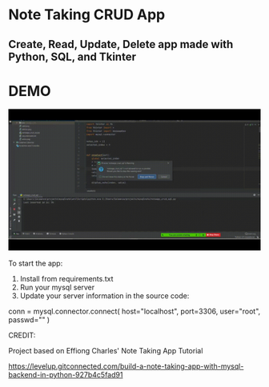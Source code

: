 # Note Taking CRUD App
## Create, Read, Update, Delete app made with Python, SQL, and Tkinter

# DEMO 

![grab-landing-page](https://github.com/SamuelAlmanza/note_taking_app/blob/master/NotesCRUD.gif)

To start the app:
1. Install from requirements.txt 
2. Run your mysql server 
3. Update your server information in the source code:

conn = mysql.connector.connect(
  host="localhost",
  port=3306,
  user="root",
  passwd=""
)


CREDIT:

Project based on Effiong Charles' Note Taking App Tutorial 

https://levelup.gitconnected.com/build-a-note-taking-app-with-mysql-backend-in-python-927b4c5fad91
